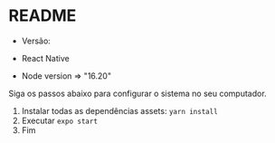 # README
* Versão:

* React Native

* Node version => "16.20"

Siga os passos abaixo para configurar o sistema no seu computador.
1. Instalar todas as dependências assets: `yarn install`
2. Executar `expo start`
6. Fim